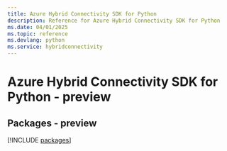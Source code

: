 ```yaml
---
title: Azure Hybrid Connectivity SDK for Python
description: Reference for Azure Hybrid Connectivity SDK for Python
ms.date: 04/01/2025
ms.topic: reference
ms.devlang: python
ms.service: hybridconnectivity
---
```

# Azure Hybrid Connectivity SDK for Python - preview
## Packages - preview
[!INCLUDE [packages](hybrid-connectivity-index.md)]